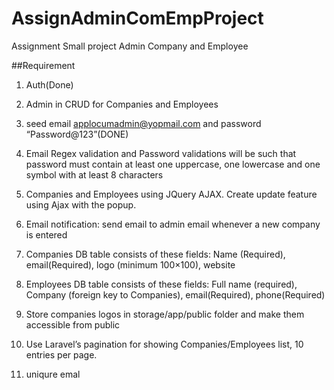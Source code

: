 # AssignAdminComEmpProject
Assignment Small project Admin Company and Employee

##Requirement

1. Auth(Done)
2. Admin in CRUD for Companies and Employees
3. seed email applocumadmin@yopmail.com and password “Password@123”(DONE)
4. Email Regex validation and Password validations will be such that password must contain at least one uppercase, one lowercase and one symbol with at least 8 characters 

5. Companies and Employees using JQuery AJAX. Create update feature using Ajax with the popup.

6. Email notification: send email to admin email whenever a new company is entered
7. Companies DB table consists of these fields: 
		Name (Required), 
		email(Required), 
		logo (minimum 100×100), 
		website

8. Employees DB table consists of these fields: 
	Full name (required), 
	Company (foreign key to Companies), 
	email(Required), 
	phone(Required)
9. Store companies logos in storage/app/public folder and make them accessible from
public
10. Use Laravel’s pagination for showing Companies/Employees list, 10 entries per page.

11. uniqure emal